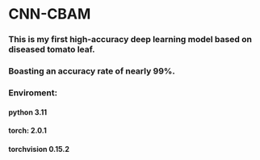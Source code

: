 # CNN-CBAM
### This is my first high-accuracy deep learning model based on diseased tomato leaf.
### Boasting an accuracy rate of nearly 99%.
### Enviroment: 
#### python 3.11
#### torch: 2.0.1
#### torchvision 0.15.2
